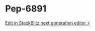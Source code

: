 # Pep-6891

[Edit in StackBlitz next generation editor ⚡️](https://stackblitz.com/~/github.com/Maccam68/Pep-6891)